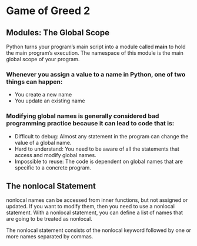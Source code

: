 # Game of Greed 2

## Modules: The Global Scope

Python turns your program’s main script into a module called __main__ to hold the main program’s execution. The namespace of this module is the main global scope of your program.

### Whenever you assign a value to a name in Python, one of two things can happen:

* You create a new name
* You update an existing name

### Modifying global names is generally considered bad programming practice because it can lead to code that is:

* Difficult to debug: Almost any statement in the program can change the value of a global name.
* Hard to understand: You need to be aware of all the statements that access and modify global names.
* Impossible to reuse: The code is dependent on global names that are specific to a concrete program.

## The nonlocal Statement

nonlocal names can be accessed from inner functions, but not assigned or updated. If you want to modify them, then you need to use a nonlocal statement. With a nonlocal statement, you can define a list of names that are going to be treated as nonlocal.

The nonlocal statement consists of the nonlocal keyword followed by one or more names separated by commas. 